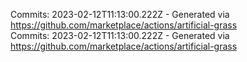 Commits: 2023-02-12T11:13:00.222Z - Generated via https://github.com/marketplace/actions/artificial-grass
<br>
Commits: 2023-02-12T11:13:00.222Z - Generated via https://github.com/marketplace/actions/artificial-grass
<br>
